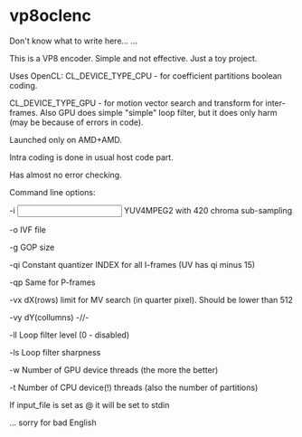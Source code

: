 vp8oclenc
=========


Don't know what to write here...
...

This is a VP8 encoder.
Simple and not effective. Just a toy project.

Uses OpenCL:
CL_DEVICE_TYPE_CPU - for coefficient partitions boolean coding.

CL_DEVICE_TYPE_GPU - for motion vector search and transform for inter-frames.
Also GPU does simple "simple" loop filter, but it does only harm (may be because of errors in code).

Launched only on AMD+AMD.

Intra coding is done in usual host code part.

Has almost no error checking. 

Command line options:

-i <input file>     YUV4MPEG2 with 420 chroma sub-sampling

-o <output file>    IVF file

-g <value>          GOP size

-qi <value>         Constant quantizer INDEX for all I-frames (UV has qi minus 15)

-qp <value>         Same for P-frames

-vx <value>         dX(rows) limit for MV search (in quarter pixel). Should be lower than 512

-vy <value>         dY(collumns) -//-

-ll <value>         Loop filter level (0 - disabled)

-ls <value>         Loop filter sharpness

-w <value>          Number of GPU device threads (the more the better)

-t <value>          Number of CPU device(!) threads (also the number of partitions)

If input_file is set as @
it will be set to stdin

... sorry for bad English
